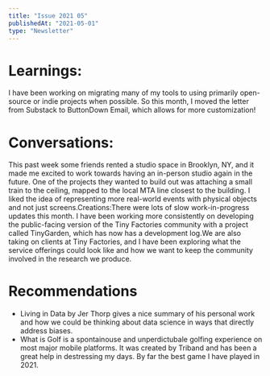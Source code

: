 ```yaml
---
title: "Issue 2021 05"
publishedAt: "2021-05-01"
type: "Newsletter"
---
```


# Learnings:

I have been working on migrating many of my tools to using primarily open-source or indie projects when possible. So this month, I moved the letter from Substack to ButtonDown Email, which allows for more customization!

# Conversations:

This past week some friends rented a studio space in Brooklyn, NY, and it made me excited to work towards having an in-person studio again in the future. One of the projects they wanted to build out was attaching a small train to the ceiling, mapped to the local MTA line closest to the building. I liked the idea of representing more real-world events with physical objects and not just screens.Creations:There were lots of slow work-in-progress updates this month. I have been working more consistently on developing the public-facing version of the Tiny Factories community with a project called TinyGarden, which has now has a development log.We are also taking on clients at Tiny Factories, and I have been exploring what the service offerings could look like and how we want to keep the community involved in the research we produce.

# Recommendations

- Living in Data by Jer Thorp gives a nice summary of his personal work and how we could be thinking about data science in ways that directly address biases.
- What is Golf is a spontainouse and unperdictubale golfing experience on most major mobile platforms. It was created by Triband and has been a great help in destressing my days. By far the best game I have played in 2021.
